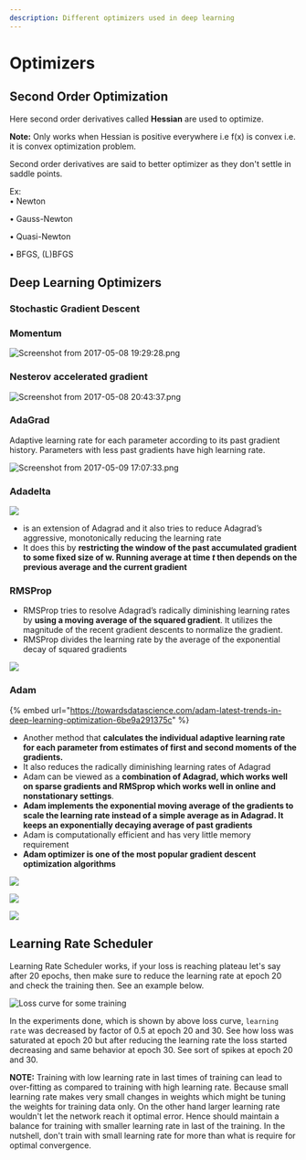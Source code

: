 ```yaml
---
description: Different optimizers used in deep learning
---
```


# Optimizers

## Second Order Optimization&#x20;

Here second order derivatives called **Hessian** are used to optimize.&#x20;

**Note:** Only works when Hessian is positive everywhere i.e f(x) is convex i.e. it is convex optimization problem.&#x20;

Second order derivatives are said to better optimizer as they don't settle in saddle points.&#x20;

Ex:\
&#x20;• Newton

• Gauss-Newton

• Quasi-Newton

• BFGS, (L)BFGS

## Deep Learning Optimizers&#x20;

### Stochastic Gradient Descent

### Momentum

![Screenshot from 2017-05-08 19:29:28.png](https://lh3.googleusercontent.com/rMkf\_NXeamSdnTQ1QDMFQ62CgHBq27OtbftWfc4wdpnXrCvDWjGosgeJMrvy9nYo97zfbKvoJnxL3YfwZu4fz17uRsUABB-6SgPOSPyg5PXveuMTkPAWlREfL770bLIOe3OafGwN)

### Nesterov accelerated gradient

![Screenshot from 2017-05-08 20:43:37.png](https://lh6.googleusercontent.com/BjPLQctJwuZeDadzLykAB9lJn0EYVmdkPTXzoOAfVow6LAj4Gb7klB\_mTzkJNZvo6p69Jf-R2UPTZfxtJNhNz7U5wk7p42FCR7lqJUPagy1aZTvrzfB6dvdnLGO\_Qfb2u-8kChkB)

### AdaGrad

Adaptive learning rate for each parameter according to its past gradient history. Parameters with less past gradients have high learning rate.&#x20;

![Screenshot from 2017-05-09 17:07:33.png](https://lh5.googleusercontent.com/7aj3XQ7SxottCicrIg0gCf9Unhcolys5UEKGKbEsnUV4EFcc8masxrtm4bcUXwvazgID70ggQeftrA-l7KD2bd\_SMzz5WmwwLy0gm3orynOeOITQ\_abJaKKybrq4W4IKrTIiX46T)

### Adadelta

![](<../.gitbook/assets/image (33).png>)



* &#x20;is an extension of Adagrad and it also tries to reduce Adagrad’s aggressive, monotonically reducing the learning rate
* It does this by **restricting the window of the past accumulated gradient to some fixed size of w. Running average at time **_**t**_** then depends on the previous average and the current gradient**

### RMSProp

* RMSProp tries to resolve Adagrad’s radically diminishing learning rates by **using a moving average of the squared gradient**. It utilizes the magnitude of the recent gradient descents to normalize the gradient.
* RMSProp divides the learning rate by the average of the exponential decay of squared gradients

![](<../.gitbook/assets/image (36).png>)

### Adam

{% embed url="https://towardsdatascience.com/adam-latest-trends-in-deep-learning-optimization-6be9a291375c" %}



* Another method that **calculates the individual adaptive learning rate for each parameter from estimates of first and second moments of the gradients.**
* It also reduces the radically diminishing learning rates of Adagrad
* Adam can be viewed as a **combination of Adagrad, which works well on sparse gradients and RMSprop which works well in online and nonstationary settings**.
* **Adam implements the exponential moving average of the gradients to scale the learning rate instead of a simple average as in Adagrad. It keeps an exponentially decaying average of past gradients**
* Adam is computationally efficient and has very little memory requirement
* **Adam optimizer is one of the most popular gradient descent optimization algorithms**

![](<../.gitbook/assets/image (66).png>)

![](<../.gitbook/assets/image (140).png>)

![](<../.gitbook/assets/image (61).png>)

## Learning Rate Scheduler&#x20;

Learning Rate Scheduler works, if your loss is reaching plateau let's say after 20 epochs, then make sure to reduce the learning rate at epoch 20 and check the training then. See an example below.

![Loss curve for some training](<../.gitbook/assets/image (12).png>)

In the experiments done, which is shown by above loss curve, `learning rate` was decreased by factor of 0.5 at epoch 20 and 30. See how loss was saturated at epoch 20 but after reducing the learning rate the loss started decreasing and same behavior at epoch 30. See sort of spikes at epoch 20 and 30.

**NOTE:** Training with low learning rate in last times of training can lead to over-fitting as compared to training with high learning rate. Because small learning rate makes very small changes in weights which might be tuning the weights for training data only. On the other hand larger learning rate wouldn't let the network reach it optimal error. Hence should maintain a balance for training with smaller learning rate in last of the training. In the nutshell, don't train with small learning rate for more than what is require for optimal convergence.&#x20;
